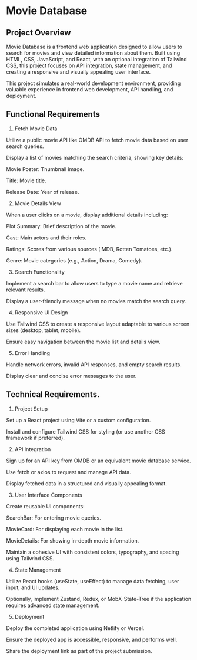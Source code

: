 # Movie Database

## Project Overview
Movie Database is a frontend web application designed to allow users to search for movies and view detailed information about them. Built using HTML, CSS, JavaScript, and React, with an optional integration of Tailwind CSS, this project focuses on API integration, state management, and creating a responsive and visually appealing user interface.

This project simulates a real-world development environment, providing valuable experience in frontend web development, API handling, and deployment.

## Functional Requirements

1. Fetch Movie Data

Utilize a public movie API like OMDB API to fetch movie data based on user search queries.

Display a list of movies matching the search criteria, showing key details:

Movie Poster: Thumbnail image.

Title: Movie title.

Release Date: Year of release.

2. Movie Details View

When a user clicks on a movie, display additional details including:

Plot Summary: Brief description of the movie.

Cast: Main actors and their roles.

Ratings: Scores from various sources (IMDB, Rotten Tomatoes, etc.).

Genre: Movie categories (e.g., Action, Drama, Comedy).

3. Search Functionality

Implement a search bar to allow users to type a movie name and retrieve relevant results.

Display a user-friendly message when no movies match the search query.

4. Responsive UI Design

Use Tailwind CSS to create a responsive layout adaptable to various screen sizes (desktop, tablet, mobile).

Ensure easy navigation between the movie list and details view.

5. Error Handling

Handle network errors, invalid API responses, and empty search results.

Display clear and concise error messages to the user.

## Technical Requirements.

1. Project Setup

Set up a React project using Vite or a custom configuration.

Install and configure Tailwind CSS for styling (or use another CSS framework if preferred).

2. API Integration

Sign up for an API key from OMDB or an equivalent movie database service.

Use fetch or axios to request and manage API data.

Display fetched data in a structured and visually appealing format.

3. User Interface Components

Create reusable UI components:

SearchBar: For entering movie queries.

MovieCard: For displaying each movie in the list.

MovieDetails: For showing in-depth movie information.

Maintain a cohesive UI with consistent colors, typography, and spacing using Tailwind CSS.

4. State Management

Utilize React hooks (useState, useEffect) to manage data fetching, user input, and UI updates.

Optionally, implement Zustand, Redux, or MobX-State-Tree if the application requires advanced state management.

5. Deployment

Deploy the completed application using Netlify or Vercel.

Ensure the deployed app is accessible, responsive, and performs well.

Share the deployment link as part of the project submission.